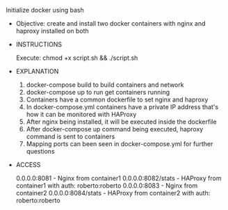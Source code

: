 Initialize docker using bash

 - Objective: create and install two docker containers with nginx and haproxy installed on both

- INSTRUCTIONS

	Execute: chmod +x script.sh && ./script.sh

- EXPLANATION

	1. docker-compose build to build containers and network
	2. docker-compose up to run get containers running
	3. Containers have a common dockerfile to set nginx and haproxy
	4. In docker-compose.yml containers have a private IP address that's how it can be monitored with HAProxy
	5. After nginx being installed, it will be executed inside the dockerfile
	6. After docker-compose up command being executed, haproxy command is sent to containers
	7. Mapping ports can been seen in docker-compose.yml for further questions

- ACCESS

	0.0.0.0:8081 - Nginx from container1
	0.0.0.0:8082/stats - HAProxy from container1 with auth: roberto:roberto
	0.0.0.0:8083 - Nginx from container2
        0.0.0.0:8084/stats - HAProxy from container2 with auth:	roberto:roberto
	
